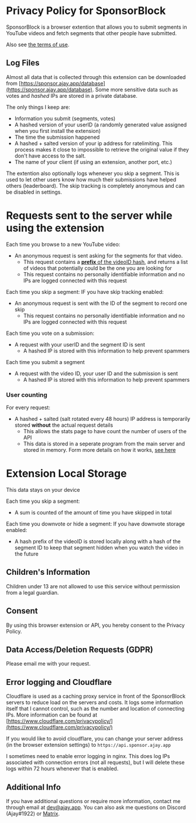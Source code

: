 Privacy Policy for SponsorBlock
===============================

[](#privacy-policy-for-sponsorblock)

SponsorBlock is a browser extention that allows you to submit segments in YouTube videos and fetch segments that other people have submitted.

Also see [the terms of use](https://gist.github.com/ajayyy/9e8100f069348e0bc062641f34d6af12).

Log Files
---------

[](#log-files)

Almost all data that is collected through this extension can be downloaded from [https://sponsor.ajay.app/database](https://sponsor.ajay.app/database). Some more sensitive data such as votes and _hashed_ IPs are stored in a private database.

The only things I keep are:

* Information you submit (segments, votes)
* A hashed version of your userID (a randomly generated value assigned when you first install the extension)
* The time the submission happened
* A hashed + salted version of your ip address for ratelimiting. This process makes it close to impossible to retrieve the original value if they don't have access to the salt.
* The name of your client (if using an extension, another port, etc.)

The extention also optionally logs whenever you skip a segment. This is used to let other users know how much their submissions have helped others (leaderboard). The skip tracking is completely anonymous and can be disabled in settings.

Requests sent to the server while using the extension
=====================================================

[](#requests-sent-to-the-server-while-using-the-extension)

Each time you browse to a new YouTube video:

* An anonymous request is sent asking for the segments for that video.
    * This request contains a [**prefix** of the videoID hash](https://github.com/ajayyy/SponsorBlock/wiki/K-Anonymity), and returns a list of videos that potentially could be the one you are looking for
    * This request contains no personally identifiable information and no IPs are logged connected with this request

Each time you skip a segment: IF you have skip tracking enabled:

* An anonymous request is sent with the ID of the segment to record one skip
    * This request contains no personally identifiable information and no IPs are logged connected with this request

Each time you vote on a submission:

* A request with your userID and the segment ID is sent
    * A hashed IP is stored with this information to help prevent spammers

Each time you submit a segment

* A request with the video ID, your user ID and the submission is sent
    * A hashed IP is stored with this information to help prevent spammers

### User counting

[](#user-counting)

For every request:

* A hashed + salted (salt rotated every 48 hours) IP address is temporarily stored **without** the actual request details
    * This allows the stats page to have count the number of users of the API
    * This data is stored in a seperate program from the main server and stored in memory. Form more details on how it works, [see here](https://github.com/ajayyy/PrivacyUserCount/#privacy-user-counter)

Extension Local Storage
=======================

[](#extension-local-storage)

This data stays on your device

Each time you skip a segment:

* A sum is counted of the amount of time you have skipped in total

Each time you downvote or hide a segment: If you have downvote storage enabled:

* A hash prefix of the videoID is stored locally along with a hash of the segment ID to keep that segment hidden when you watch the video in the future

Children's Information
----------------------

[](#childrens-information)

Children under 13 are not allowed to use this service without permission from a legal guardian.

Consent
-------

[](#consent)

By using this browser extension or API, you hereby consent to the Privacy Policy.

Data Access/Deletion Requests (GDPR)
------------------------------------

[](#data-accessdeletion-requests-gdpr)

Please email me with your request.

Error logging and Cloudflare
----------------------------

[](#error-logging-and-cloudflare)

Cloudflare is used as a caching proxy service in front of the SponsorBlock servers to reduce load on the servers and costs. It logs some information itself that I cannot control, such as the number and location of connecting IPs. More information can be found at [https://www.cloudflare.com/privacypolicy/](https://www.cloudflare.com/privacypolicy/)

If you would like to avoid cloudflare, you can change your server address (in the browser extension settings) to `https://api.sponsor.ajay.app`

I sometimes need to enable error logging in nginx. This does log IPs associated with connection errors (not all requests), but I will delete these logs within 72 hours whenever that is enabled.

Additional Info
---------------

[](#additional-info)

If you have additional questions or require more information, contact me through email at [dev@ajay.app](mailto:dev@ajay.app). You can also ask me questions on Discord (Ajay#1922) or [Matrix](https://matrix.to/#/@ajay:ajay.app).